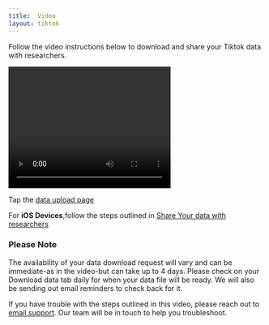 ```yaml
---
title:  Video  
layout: tiktok
---
```

<div>
	<p>Follow the video instructions below to download and share your Tiktok data with researchers.</p>
	<video align="center" width="320" height="240" controls><source src="videos/tiktok_android_upload.mp4" type="mp4"></video>
	<p>Tap the <a href="https://nyu.app.box.com/f/c7acc7cbc97c4b76a6589394b53b235f" target="_blank">data upload page</a></p>
	<p>For <strong>iOS Devices</strong>,follow the steps outlined in <a href="https://www.csmapsurveys.org/tiktok_ios#iphone">Share Your data with researchers</a></p>
</div> 
<div> 
	<h3>Please Note</h3>
	<p>The availability of your data download request will vary and can be immediate-as in the video-but can take up to 4 days. Please check on your Download data tab daily for when your data file will be ready. We will also be sending out email reminders to check back for it.
	</p>
	<p>If you have trouble with the steps outlined in this video, please reach out to <a href="mailto:csmapsupport@nyu.edu">email support</a>. Our team will be in touch to help you troubleshoot.</p>
</div>
